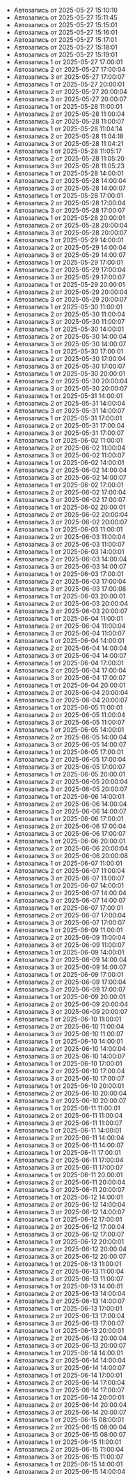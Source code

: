 - Автозапись от 2025-05-27 15:10:10
- Автозапись от 2025-05-27 15:11:45
- Автозапись от 2025-05-27 15:15:01
- Автозапись от 2025-05-27 15:16:01
- Автозапись от 2025-05-27 15:17:01
- Автозапись от 2025-05-27 15:18:01
- Автозапись от 2025-05-27 15:19:01
- Автозапись 1 от 2025-05-27 17:00:01
- Автозапись 2 от 2025-05-27 17:00:04
- Автозапись 3 от 2025-05-27 17:00:07
- Автозапись 1 от 2025-05-27 20:00:01
- Автозапись 2 от 2025-05-27 20:00:04
- Автозапись 3 от 2025-05-27 20:00:07
- Автозапись 1 от 2025-05-28 11:00:01
- Автозапись 2 от 2025-05-28 11:00:04
- Автозапись 3 от 2025-05-28 11:00:07
- Автозапись 1 от 2025-05-28 11:04:14
- Автозапись 2 от 2025-05-28 11:04:18
- Автозапись 3 от 2025-05-28 11:04:21
- Автозапись 1 от 2025-05-28 11:05:17
- Автозапись 2 от 2025-05-28 11:05:20
- Автозапись 3 от 2025-05-28 11:05:23
- Автозапись 1 от 2025-05-28 14:00:01
- Автозапись 2 от 2025-05-28 14:00:04
- Автозапись 3 от 2025-05-28 14:00:07
- Автозапись 1 от 2025-05-28 17:00:01
- Автозапись 2 от 2025-05-28 17:00:04
- Автозапись 3 от 2025-05-28 17:00:07
- Автозапись 1 от 2025-05-28 20:00:01
- Автозапись 2 от 2025-05-28 20:00:04
- Автозапись 3 от 2025-05-28 20:00:07
- Автозапись 1 от 2025-05-29 14:00:01
- Автозапись 2 от 2025-05-29 14:00:04
- Автозапись 3 от 2025-05-29 14:00:07
- Автозапись 1 от 2025-05-29 17:00:01
- Автозапись 2 от 2025-05-29 17:00:04
- Автозапись 3 от 2025-05-29 17:00:07
- Автозапись 1 от 2025-05-29 20:00:01
- Автозапись 2 от 2025-05-29 20:00:04
- Автозапись 3 от 2025-05-29 20:00:07
- Автозапись 1 от 2025-05-30 11:00:01
- Автозапись 2 от 2025-05-30 11:00:04
- Автозапись 3 от 2025-05-30 11:00:07
- Автозапись 1 от 2025-05-30 14:00:01
- Автозапись 2 от 2025-05-30 14:00:04
- Автозапись 3 от 2025-05-30 14:00:07
- Автозапись 1 от 2025-05-30 17:00:01
- Автозапись 2 от 2025-05-30 17:00:04
- Автозапись 3 от 2025-05-30 17:00:07
- Автозапись 1 от 2025-05-30 20:00:01
- Автозапись 2 от 2025-05-30 20:00:04
- Автозапись 3 от 2025-05-30 20:00:07
- Автозапись 1 от 2025-05-31 14:00:01
- Автозапись 2 от 2025-05-31 14:00:04
- Автозапись 3 от 2025-05-31 14:00:07
- Автозапись 1 от 2025-05-31 17:00:01
- Автозапись 2 от 2025-05-31 17:00:04
- Автозапись 3 от 2025-05-31 17:00:07
- Автозапись 1 от 2025-06-02 11:00:01
- Автозапись 2 от 2025-06-02 11:00:04
- Автозапись 3 от 2025-06-02 11:00:07
- Автозапись 1 от 2025-06-02 14:00:01
- Автозапись 2 от 2025-06-02 14:00:04
- Автозапись 3 от 2025-06-02 14:00:07
- Автозапись 1 от 2025-06-02 17:00:01
- Автозапись 2 от 2025-06-02 17:00:04
- Автозапись 3 от 2025-06-02 17:00:07
- Автозапись 1 от 2025-06-02 20:00:01
- Автозапись 2 от 2025-06-02 20:00:04
- Автозапись 3 от 2025-06-02 20:00:07
- Автозапись 1 от 2025-06-03 11:00:01
- Автозапись 2 от 2025-06-03 11:00:04
- Автозапись 3 от 2025-06-03 11:00:07
- Автозапись 1 от 2025-06-03 14:00:01
- Автозапись 2 от 2025-06-03 14:00:04
- Автозапись 3 от 2025-06-03 14:00:07
- Автозапись 1 от 2025-06-03 17:00:01
- Автозапись 2 от 2025-06-03 17:00:04
- Автозапись 3 от 2025-06-03 17:00:08
- Автозапись 1 от 2025-06-03 20:00:01
- Автозапись 2 от 2025-06-03 20:00:04
- Автозапись 3 от 2025-06-03 20:00:07
- Автозапись 1 от 2025-06-04 11:00:01
- Автозапись 2 от 2025-06-04 11:00:04
- Автозапись 3 от 2025-06-04 11:00:07
- Автозапись 1 от 2025-06-04 14:00:01
- Автозапись 2 от 2025-06-04 14:00:04
- Автозапись 3 от 2025-06-04 14:00:07
- Автозапись 1 от 2025-06-04 17:00:01
- Автозапись 2 от 2025-06-04 17:00:04
- Автозапись 3 от 2025-06-04 17:00:07
- Автозапись 1 от 2025-06-04 20:00:01
- Автозапись 2 от 2025-06-04 20:00:04
- Автозапись 3 от 2025-06-04 20:00:07
- Автозапись 1 от 2025-06-05 11:00:01
- Автозапись 2 от 2025-06-05 11:00:04
- Автозапись 3 от 2025-06-05 11:00:07
- Автозапись 1 от 2025-06-05 14:00:01
- Автозапись 2 от 2025-06-05 14:00:04
- Автозапись 3 от 2025-06-05 14:00:07
- Автозапись 1 от 2025-06-05 17:00:01
- Автозапись 2 от 2025-06-05 17:00:04
- Автозапись 3 от 2025-06-05 17:00:07
- Автозапись 1 от 2025-06-05 20:00:01
- Автозапись 2 от 2025-06-05 20:00:04
- Автозапись 3 от 2025-06-05 20:00:07
- Автозапись 1 от 2025-06-06 14:00:01
- Автозапись 2 от 2025-06-06 14:00:04
- Автозапись 3 от 2025-06-06 14:00:07
- Автозапись 1 от 2025-06-06 17:00:01
- Автозапись 2 от 2025-06-06 17:00:04
- Автозапись 3 от 2025-06-06 17:00:07
- Автозапись 1 от 2025-06-06 20:00:01
- Автозапись 2 от 2025-06-06 20:00:04
- Автозапись 3 от 2025-06-06 20:00:08
- Автозапись 1 от 2025-06-07 11:00:01
- Автозапись 2 от 2025-06-07 11:00:04
- Автозапись 3 от 2025-06-07 11:00:07
- Автозапись 1 от 2025-06-07 14:00:01
- Автозапись 2 от 2025-06-07 14:00:04
- Автозапись 3 от 2025-06-07 14:00:07
- Автозапись 1 от 2025-06-07 17:00:01
- Автозапись 2 от 2025-06-07 17:00:04
- Автозапись 3 от 2025-06-07 17:00:07
- Автозапись 1 от 2025-06-09 11:00:01
- Автозапись 2 от 2025-06-09 11:00:04
- Автозапись 3 от 2025-06-09 11:00:07
- Автозапись 1 от 2025-06-09 14:00:01
- Автозапись 2 от 2025-06-09 14:00:04
- Автозапись 3 от 2025-06-09 14:00:07
- Автозапись 1 от 2025-06-09 17:00:01
- Автозапись 2 от 2025-06-09 17:00:04
- Автозапись 3 от 2025-06-09 17:00:07
- Автозапись 1 от 2025-06-09 20:00:01
- Автозапись 2 от 2025-06-09 20:00:04
- Автозапись 3 от 2025-06-09 20:00:07
- Автозапись 1 от 2025-06-10 11:00:01
- Автозапись 2 от 2025-06-10 11:00:04
- Автозапись 3 от 2025-06-10 11:00:07
- Автозапись 1 от 2025-06-10 14:00:01
- Автозапись 2 от 2025-06-10 14:00:04
- Автозапись 3 от 2025-06-10 14:00:07
- Автозапись 1 от 2025-06-10 17:00:01
- Автозапись 2 от 2025-06-10 17:00:04
- Автозапись 3 от 2025-06-10 17:00:07
- Автозапись 1 от 2025-06-10 20:00:01
- Автозапись 2 от 2025-06-10 20:00:04
- Автозапись 3 от 2025-06-10 20:00:07
- Автозапись 1 от 2025-06-11 11:00:01
- Автозапись 2 от 2025-06-11 11:00:04
- Автозапись 3 от 2025-06-11 11:00:07
- Автозапись 1 от 2025-06-11 14:00:01
- Автозапись 2 от 2025-06-11 14:00:04
- Автозапись 3 от 2025-06-11 14:00:07
- Автозапись 1 от 2025-06-11 17:00:01
- Автозапись 2 от 2025-06-11 17:00:04
- Автозапись 3 от 2025-06-11 17:00:07
- Автозапись 1 от 2025-06-11 20:00:01
- Автозапись 2 от 2025-06-11 20:00:04
- Автозапись 3 от 2025-06-11 20:00:07
- Автозапись 1 от 2025-06-12 14:00:01
- Автозапись 2 от 2025-06-12 14:00:04
- Автозапись 3 от 2025-06-12 14:00:07
- Автозапись 1 от 2025-06-12 17:00:01
- Автозапись 2 от 2025-06-12 17:00:04
- Автозапись 3 от 2025-06-12 17:00:07
- Автозапись 1 от 2025-06-12 20:00:01
- Автозапись 2 от 2025-06-12 20:00:04
- Автозапись 3 от 2025-06-12 20:00:07
- Автозапись 1 от 2025-06-13 11:00:01
- Автозапись 2 от 2025-06-13 11:00:04
- Автозапись 3 от 2025-06-13 11:00:07
- Автозапись 1 от 2025-06-13 14:00:01
- Автозапись 2 от 2025-06-13 14:00:04
- Автозапись 3 от 2025-06-13 14:00:07
- Автозапись 1 от 2025-06-13 17:00:01
- Автозапись 2 от 2025-06-13 17:00:04
- Автозапись 3 от 2025-06-13 17:00:07
- Автозапись 1 от 2025-06-13 20:00:01
- Автозапись 2 от 2025-06-13 20:00:04
- Автозапись 3 от 2025-06-13 20:00:07
- Автозапись 1 от 2025-06-14 14:00:01
- Автозапись 2 от 2025-06-14 14:00:04
- Автозапись 3 от 2025-06-14 14:00:07
- Автозапись 1 от 2025-06-14 17:00:01
- Автозапись 2 от 2025-06-14 17:00:04
- Автозапись 3 от 2025-06-14 17:00:07
- Автозапись 1 от 2025-06-14 20:00:01
- Автозапись 2 от 2025-06-14 20:00:04
- Автозапись 3 от 2025-06-14 20:00:07
- Автозапись 1 от 2025-06-15 08:00:01
- Автозапись 2 от 2025-06-15 08:00:04
- Автозапись 3 от 2025-06-15 08:00:07
- Автозапись 1 от 2025-06-15 11:00:01
- Автозапись 2 от 2025-06-15 11:00:04
- Автозапись 3 от 2025-06-15 11:00:07
- Автозапись 1 от 2025-06-15 14:00:01
- Автозапись 2 от 2025-06-15 14:00:04
